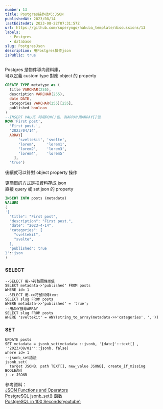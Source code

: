 ```yaml
---
number: 13
title: Postgres操作技巧:JSON
publishedAt: 2023/08/14
lastEditedAt: 2023-08-22T07:31:57Z
url: https://github.com/superyngo/hakuba_template/discussions/13
labels:
  - Postgres
  - database
slug: PostgresJson
description: 用Postgres操作json
isPublic: true
---
```


Postgres 是物件導向資料庫，  
可以定義 custom type 對應 object 的 property

```sql
CREATE TYPE metatype as (
  title VARCHAR(255),
  description VARCHAR(255),
  date DATE,
  categories VARCHAR(255)[255],
  published boolean
)
--INSERT VALUE 時用ROW()包，有ARRAY用ARRAY[]包
ROW('First post',
  'First post.',
  '2023/04/14',
  ARRAY[
      'sveltekit', 'svelte',
      'lorem',     'lorem1',
      'lorem2',    'lorem3',
      'lorem4',    'lorem5'
    ],
  'true')
```

後續就可以針對 object property 操作

更簡單的方式是把資料存成 json  
直接 query 或 set json 的 property

```sql
INSERT INTO posts (metadata)
VALUES
(
'{
  "title": "First post",
  "description": "First post.",
  "date": "2023-4-14",
  "categories": [
    "sveltekit",
    "svelte",
  ],
  "published": true
}'::json
)
```

### SELECT

```
--SELECT 用->符號回傳原值
SELECT metadata->'published' FROM posts
WHERE id= 1
--SELECT 用->>符號回傳text
SELECT slug FROM posts
WHERE metadata->>'published' = 'true';
--用ANY搜尋ARRAY
SELECT slug FROM posts
WHERE 'sveltekit' = ANY(string_to_array(metadata->>'categories', ','))
```

### SET

```
UPDATE posts
SET metadata = jsonb_set(metadata ::jsonb, '{date}'::text[] , '"2023/08/01"'::jsonb, false)
where id= 1
--jsonb_set語法
jsonb_set(
  target JSONB, path TEXT[], new_value JSONB[, create_if_missing BOOLEAN]
) -> JSONB
```

參考資料：  
[JSON Functions and Operators](https://www.postgresql.org/docs/9.3/functions-json.html)  
[PostgreSQL jsonb_set() 函数](https://www.sjkjc.com/postgresql-ref/jsonb_set/)  
[PostgreSQL in 100 Seconds(youtube)](https://www.youtube.com/watch?v=n2Fluyr3lbc)
